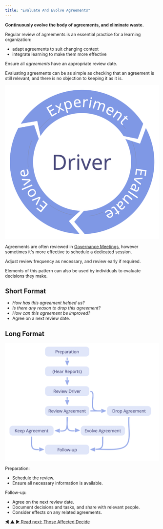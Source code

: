 ```yaml
---
title: "Evaluate And Evolve Agreements"
---
```



**Continuously evolve the body of agreements, and eliminate waste.**

Regular review of agreements is an essential practice for a learning organization:

-   adapt agreements to suit changing context
-   integrate learning to make them more effective

Ensure all <dfn data-info="Agreement: An agreed upon guideline, process, protocol or policy designed to guide the flow of value.">agreements</dfn> have an appropriate review date.

Evaluating agreements can be as simple as checking that an agreement is still relevant, and there is no objection to keeping it as it is.

![Experiment, evaluate, evolve](img/evolution/kaizen.png)

Agreements are often reviewed in [Governance Meetings](governance-meeting.html), however sometimes it's more effective to schedule a dedicated session.

Adjust review frequency as necessary, and review early if required.

Elements of this pattern can also be used by individuals to evaluate decisions they make.

## Short Format

-   _How has this agreement helped us?_
-   _Is there any reason to drop this agreement?_
-   _How can this agreement be improved?_
-   Agree on a next review date.

## Long Format

![A long format for evaluating and evolving agreements](img/agreements/evaluate-agreements.png)

Preparation:

-   Schedule the review.
-   Ensure all necessary information is available.

Follow-up:

-   Agree on the next review date.
-   Document decisions and tasks, and share with relevant people.
-   Consider effects on any related agreements.


<div class="bottom-nav">
<a href="resolve-objections.html" title="Back to: Resolve Objections">◀</a> <a href="co-creation-and-evolution.html" title="Up: Co-Creation and Evolution">▲</a> <a href="those-affected-decide.html" title="">▶ Read next: Those Affected Decide</a>
</div>
